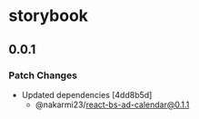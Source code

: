 # storybook

## 0.0.1

### Patch Changes

- Updated dependencies [4dd8b5d]
  - @nakarmi23/react-bs-ad-calendar@0.1.1
